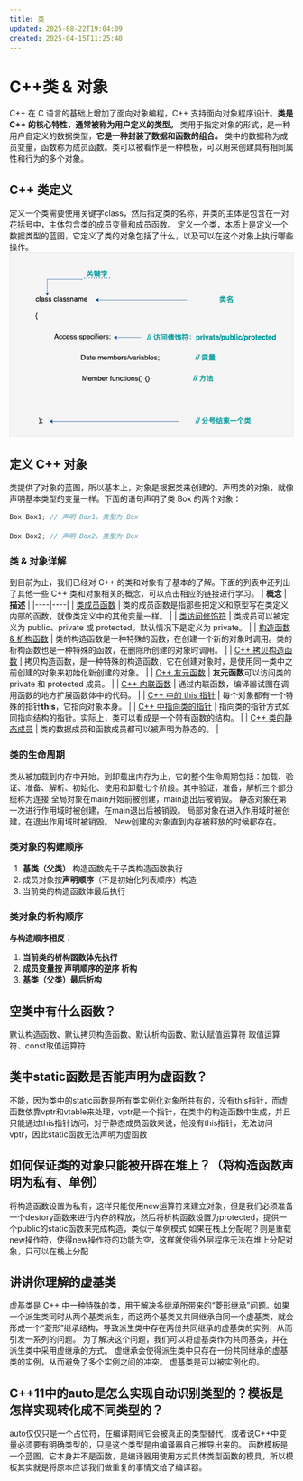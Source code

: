 ```yaml
---
title: 类
updated: 2025-08-22T19:04:09
created: 2025-04-15T11:25:40
---
```


# C++类 & 对象
C++ 在 C 语言的基础上增加了面向对象编程，C++ 支持面向对象程序设计。**类是 C++ 的核心特性，通常被称为用户定义的类型。**
类用于指定对象的形式，是一种用户自定义的数据类型，**它是一种封装了数据和函数的组合。**
类中的数据称为成员变量，函数称为成员函数。类可以被看作是一种模板，可以用来创建具有相同属性和行为的多个对象。
## C++ 类定义
定义一个类需要使用关键字class，然后指定类的名称，并类的主体是包含在一对花括号中，主体包含类的成员变量和成员函数。
定义一个类，本质上是定义一个数据类型的蓝图，它定义了类的对象包括了什么，以及可以在这个对象上执行哪些操作。
![image1](../../../resources/42df5fec14124f16a799f4453aab6cdb.png)

## 定义 C++ 对象
类提供了对象的蓝图，所以基本上，对象是根据类来创建的。声明类的对象，就像声明基本类型的变量一样。下面的语句声明了类 Box 的两个对象：
```c++
Box Box1; // 声明 Box1，类型为 Box

Box Box2; // 声明 Box2，类型为 Box
```

### 类 & 对象详解
到目前为止，我们已经对 C++ 的类和对象有了基本的了解。下面的列表中还列出了其他一些 C++ 类和对象相关的概念，可以点击相应的链接进行学习。
| **概念** | **描述** |
|----|----|
| [类成员函数](https://www.runoob.com/cplusplus/cpp-class-member-functions.html) | 类的成员函数是指那些把定义和原型写在类定义内部的函数，就像类定义中的其他变量一样。 |
| [类访问修饰符](https://www.runoob.com/cplusplus/cpp-class-access-modifiers.html) | 类成员可以被定义为 public、private 或 protected。默认情况下是定义为 private。 |
| [构造函数 & 析构函数](https://www.runoob.com/cplusplus/cpp-constructor-destructor.html) | 类的构造函数是一种特殊的函数，在创建一个新的对象时调用。类的析构函数也是一种特殊的函数，在删除所创建的对象时调用。 |
| [C++ 拷贝构造函数](https://www.runoob.com/cplusplus/cpp-copy-constructor.html) | 拷贝构造函数，是一种特殊的构造函数，它在创建对象时，是使用同一类中之前创建的对象来初始化新创建的对象。 |
| [C++ 友元函数](https://www.runoob.com/cplusplus/cpp-friend-functions.html) | **友元函数**可以访问类的 private 和 protected 成员。 |
| [C++ 内联函数](https://www.runoob.com/cplusplus/cpp-inline-functions.html) | 通过内联函数，编译器试图在调用函数的地方扩展函数体中的代码。 |
| [C++ 中的 this 指针](https://www.runoob.com/cplusplus/cpp-this-pointer.html) | 每个对象都有一个特殊的指针**this**，它指向对象本身。 |
| [C++ 中指向类的指针](https://www.runoob.com/cplusplus/cpp-pointer-to-class.html) | 指向类的指针方式如同指向结构的指针。实际上，类可以看成是一个带有函数的结构。 |
| [C++ 类的静态成员](https://www.runoob.com/cplusplus/cpp-static-members.html) | 类的数据成员和函数成员都可以被声明为静态的。 |

### 类的生命周期
类从被加载到内存中开始，到卸载出内存为止，它的整个生命周期包括：加载、验证、准备、解析、初始化、使用和卸载七个阶段。其中验证，准备，解析三个部分统称为连接
全局对象在main开始前被创建，main退出后被销毁。
静态对象在第一次进行作用域时被创建，在main退出后被销毁。
局部对象在进入作用域时被创建，在退出作用域时被销毁。
New创建的对象直到内存被释放的时候都存在。

### 类对象的构建顺序
1.  **基类（父类）** 构造函数先于子类构造函数执行
2.  成员对象按**声明顺序**（不是初始化列表顺序）构造
3.  当前类的构造函数体最后执行
### 类对象的析构顺序
**与构造顺序相反：**
1.  **当前类的析构函数体先执行**
2.  **成员变量按 声明顺序的逆序 析构**
3.  **基类（父类）最后析构**

## 空类中有什么函数？
默认构造函数、默认拷贝构造函数、默认析构函数、默认赋值运算符
取值运算符、const取值运算符

## 类中static函数是否能声明为虚函数？
不能，因为类中的static函数是所有类实例化对象所共有的，没有this指针，而虚函数依靠vptr和vtable来处理，vptr是一个指针，在类中的构造函数中生成，并且只能通过this指针访问，对于静态成员函数来说，他没有this指针，无法访问vptr，因此static函数无法声明为虚函数

## 如何保证类的对象只能被开辟在堆上？（将构造函数声明为私有、单例）
将构造函数设置为私有，这样只能使用new运算符来建立对象，但是我们必须准备一个destory函数来进行内存的释放，然后将析构函数设置为protected，提供一个public的static函数来完成构造，类似于单例模式
如果在栈上分配呢？则是重载new操作符，使得new操作符的功能为空，这样就使得外层程序无法在堆上分配对象，只可以在栈上分配

## 讲讲你理解的虚基类
虚基类是 C++ 中一种特殊的类，用于解决多继承所带来的“菱形继承”问题。如果一个派生类同时从两个基类派生，而这两个基类又共同继承自同一个虚基类，就会形成一个“菱形”继承结构，导致派生类中存在两份共同继承的虚基类的实例，从而引发一系列的问题。
为了解决这个问题，我们可以将虚基类作为共同基类，并在派生类中采用虚继承的方式。
虚继承会使得派生类中只存在一份共同继承的虚基类的实例，从而避免了多个实例之间的冲突。
虚基类是可以被实例化的。
## C++11中的auto是怎么实现自动识别类型的？模板是怎样实现转化成不同类型的？
auto仅仅只是一个占位符，在编译期间它会被真正的类型替代，或者说C++中变量必须要有明确类型的，只是这个类型是由编译器自己推导出来的。
函数模板是一个蓝图，它本身并不是函数，是编译器用使用方式具体类型函数的模具，所以模板其实就是将原本应该我们做重复的事情交给了编译器。


